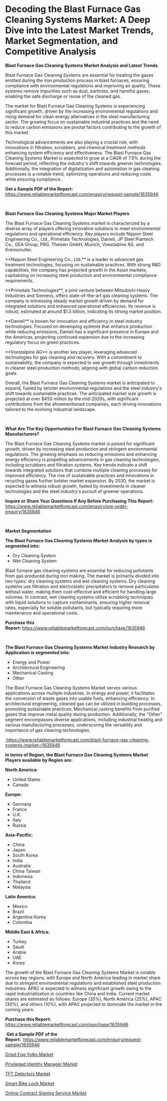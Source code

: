 <p><h1>Decoding the Blast Furnace Gas Cleaning Systems Market: A Deep Dive into the Latest Market Trends, Market Segmentation, and Competitive Analysis</h1></p><p><strong>Blast Furnace Gas Cleaning Systems Market Analysis and Latest Trends</strong></p>
<p><p>Blast Furnace Gas Cleaning Systems are essential for treating the gases emitted during the iron production process in blast furnaces, ensuring compliance with environmental regulations and improving air quality. These systems remove impurities such as dust, particles, and harmful gases, enabling the safe discharge or reuse of the cleaned gas.</p><p>The market for Blast Furnace Gas Cleaning Systems is experiencing significant growth, driven by the increasing environmental regulations and rising demand for clean energy alternatives in the steel manufacturing sector. The growing focus on sustainable industrial practices and the need to reduce carbon emissions are pivotal factors contributing to the growth of this market. </p><p>Technological advancements are also playing a crucial role, with innovations in filtration, scrubbers, and chemical treatment methods enhancing system efficiency and effectiveness. The Blast Furnace Gas Cleaning Systems Market is expected to grow at a CAGR of 7.9% during the forecast period, reflecting the industry's shift towards greener technologies. Additionally, the integration of digitalization and automation in gas cleaning processes is a notable trend, optimizing operations and reducing costs while ensuring compliance.</p></p>
<p><strong>Get a Sample PDF of the Report:&nbsp;</strong> <a href="https://www.reliablemarketforecast.com/enquiry/request-sample/1635946">https://www.reliablemarketforecast.com/enquiry/request-sample/1635946</a></p>
<p>&nbsp;</p>
<p><strong>Blast Furnace Gas Cleaning Systems Major Market Players</strong></p>
<p><p>The Blast Furnace Gas Cleaning Systems market is characterized by a diverse array of players offering innovative solutions to meet environmental regulations and operational efficiency. Key players include Nippon Steel Engineering Co., Ltd., Primetals Technologies, Danieli, JP Steel Plantech Co., GEA Group, PRG, Theisen GmbH, Munich, Voestalpine AG, and Kremsmuller.</p><p>**Nippon Steel Engineering Co., Ltd.** is a leader in advanced gas treatment technologies, focusing on sustainable practices. With strong R&D capabilities, the company has projected growth in the Asian markets, capitalizing on increasing steel production and environmental compliance requirements.</p><p>**Primetals Technologies**, a joint venture between Mitsubishi Heavy Industries and Siemens, offers state-of-the-art gas cleaning systems. The company is witnessing steady market growth driven by demand for integrated solutions and enhanced operational efficiencies. Its revenue is robust, estimated at around $1.5 billion, indicating its strong market position.</p><p>**Danieli** is known for innovation and efficiency in steel industry technologies. Focused on developing systems that enhance production while reducing emissions, Danieli has a significant presence in Europe and the Americas, projecting continued expansion due to the increasing regulatory focus on green practices.</p><p>**Voestalpine AG** is another key player, leveraging advanced technologies for gas cleaning and recovery. With a commitment to sustainability, the company is expected to see growth through investments in cleaner steel production methods, aligning with global carbon reduction goals.</p><p>Overall, the Blast Furnace Gas Cleaning Systems market is anticipated to expand, fueled by stricter environmental regulations and the steel industry's shift towards sustainable practices. The anticipated market size growth is projected at over $450 million by the mid-2020s, with significant contributions from the aforementioned companies, each driving innovations tailored to the evolving industrial landscape.</p></p>
<p>&nbsp;</p>
<p><strong>What Are The Key Opportunities For Blast Furnace Gas Cleaning Systems Manufacturers?</strong></p>
<p><p>The Blast Furnace Gas Cleaning Systems market is poised for significant growth, driven by increasing steel production and stringent environmental regulations. The growing emphasis on reducing emissions and enhancing energy efficiency is propelling advancements in gas cleaning technologies, including scrubbers and filtration systems. Key trends indicate a shift towards integrated solutions that combine multiple cleaning processes for improved efficiency. The rise of sustainable practices and innovations in recycling gases further bolster market expansion. By 2030, the market is expected to witness robust growth, fueled by investments in cleaner technologies and the steel industry's pursuit of greener operations.</p></p>
<p><strong>Inquire or Share Your Questions If Any Before Purchasing This Report:</strong> <a href="https://www.reliablemarketforecast.com/enquiry/pre-order-enquiry/1635946">https://www.reliablemarketforecast.com/enquiry/pre-order-enquiry/1635946</a></p>
<p>&nbsp;</p>
<p><strong>Market Segmentation</strong></p>
<p><strong>The Blast Furnace Gas Cleaning Systems Market Analysis by types is segmented into:</strong></p>
<p><ul><li>Dry Cleaning System</li><li>Wet Cleaning System</li></ul></p>
<p><p>Blast furnace gas cleaning systems are essential for reducing pollutants from gas produced during iron making. The market is primarily divided into two types: dry cleaning systems and wet cleaning systems. Dry cleaning systems use filtration and electrostatic precipitators to remove particulates without water, making them cost-effective and efficient for handling large volumes. In contrast, wet cleaning systems utilize scrubbing techniques with liquid solutions to capture contaminants, ensuring higher removal rates, especially for soluble pollutants, but typically requiring more maintenance and operational costs.</p></p>
<p><strong>Purchase this Report:&nbsp;</strong><a href="https://www.reliablemarketforecast.com/purchase/1635946">https://www.reliablemarketforecast.com/purchase/1635946</a></p>
<p>&nbsp;</p>
<p><strong>The Blast Furnace Gas Cleaning Systems Market Industry Research by Application is segmented into:</strong></p>
<p><ul><li>Energy and Power</li><li>Architectural Engineering</li><li>Mechanical Casting</li><li>Other</li></ul></p>
<p><p>The Blast Furnace Gas Cleaning Systems Market serves various applications across multiple industries. In energy and power, it facilitates the conversion of waste gases into usable fuels, enhancing efficiency. In architectural engineering, cleaned gas can be utilized in building processes, promoting sustainable practices. Mechanical casting benefits from purified gases that improve metal quality during production. Additionally, the "Other" segment encompasses diverse applications, including industrial heating and various manufacturing processes, underscoring the versatility and importance of gas cleaning technologies.</p></p>
<p><a href="https://www.reliablemarketforecast.com/blast-furnace-gas-cleaning-systems-market-r1635946">&nbsp;https://www.reliablemarketforecast.com/blast-furnace-gas-cleaning-systems-market-r1635946</a></p>
<p><strong>In terms of Region, the Blast Furnace Gas Cleaning Systems Market Players available by Region are:</strong></p>
<p>
    <p> <strong> North America: </strong>
        <ul>
            <li>United States</li>
            <li>Canada</li>
        </ul>
        </p> 
    <p> <strong> Europe: </strong>
        <ul>
            <li>Germany</li>
            <li>France</li>
            <li>U.K.</li>
            <li>Italy</li>
            <li>Russia</li>
        </ul>
        </p> 
    <p> <strong> Asia-Pacific: </strong>
        <ul>
            <li>China</li>
            <li>Japan</li>
            <li>South Korea</li>
            <li>India</li>
            <li>Australia</li>
            <li>China Taiwan</li>
            <li>Indonesia</li>
            <li>Thailand</li>
            <li>Malaysia</li>
        </ul>
        </p> 
    <p> <strong> Latin America: </strong>
        <ul>
            <li>Mexico</li>
            <li>Brazil</li>
            <li>Argentina Korea</li>
            <li>Colombia</li>
        </ul>
        </p> 
    <p> <strong> Middle East & Africa: </strong>
        <ul>
            <li>Turkey</li>
            <li>Saudi</li>
            <li>Arabia</li>
            <li>UAE</li>
            <li>Korea</li>
        </ul>
    </p>
    </p>
<p><p>The growth of the Blast Furnace Gas Cleaning Systems Market is notable across key regions, with Europe and North America leading in market share due to stringent environmental regulations and established steel production industries. APAC is expected to witness significant growth owing to the rapid industrialization in countries like China and India. Current market shares are estimated as follows: Europe (35%), North America (25%), APAC (30%), and others (10%), with APAC projected to dominate the market in the coming years.</p></p>
<p><strong>Purchase this Report: </strong><a href="https://www.reliablemarketforecast.com/purchase/1635946">https://www.reliablemarketforecast.com/purchase/1635946</a></p>
<p>&nbsp;<strong>Get a Sample PDF of the Report:&nbsp;&nbsp;</strong><a href="https://www.reliablemarketforecast.com/enquiry/request-sample/1635946">https://www.reliablemarketforecast.com/enquiry/request-sample/1635946</a></p>
<p><strong></strong></p>
<p><p><a href="https://issuu.com/reportprime-2/docs/dried-egg-yolks-market-size-2030.pp_49986650f0259f">Dried Egg Yolks Market</a></p><p><a href="https://www.linkedin.com/pulse/global-privileged-identity-manager-industry-analysis-5ptpe">Privileged Identity Manager Market</a></p><p><a href="https://github.com/mabutironaldo/Market-Research-Report-List-6/blob/main/tft-detectors-market.md">TFT Detectors Market</a></p><p><a href="https://issuu.com/reportprime-2/docs/smart-bike-lock-market-size-2030.pp_eb81b8d06f6de7">Smart Bike Lock Market</a></p><p><a href="https://www.linkedin.com/pulse/online-contract-signing-service-market-share-size-trends-0woue">Online Contract Signing Service Market</a></p></p>